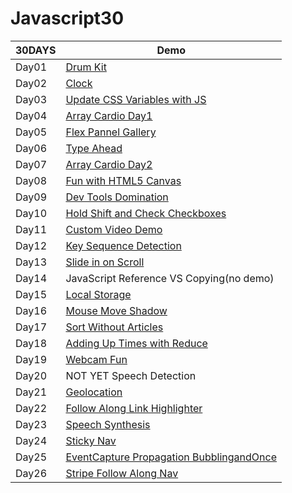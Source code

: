 # Javascript30
|30DAYS|Demo|
|----|----|
|Day01|[Drum Kit](https://jyun1desu.github.io/Javascript30/01JavaScript_Drum_Kit/index-START.html)|
|Day02|[Clock](https://jyun1desu.github.io/Javascript30/02JS_and_CSS_Clock)|
|Day03|[Update CSS Variables with JS](https://jyun1desu.github.io/Javascript30/03CSS_Variables)
|Day04|[Array Cardio Day1](https://jyun1desu.github.io/Javascript30/04Array_Cardio_Day_1)
|Day05|[Flex Pannel Gallery](https://jyun1desu.github.io/Javascript30/05Flex_Panel_Gallery)
|Day06|[Type Ahead](https://jyun1desu.github.io/Javascript30/06Type_Ahead)
|Day07|[Array Cardio Day2](https://jyun1desu.github.io/Javascript30/07Array_Cardi_Day_2)
|Day08|[Fun with HTML5 Canvas](https://jyun1desu.github.io/Javascript30/08Fun_with_HTML5_Canvas)
|Day09|[Dev Tools Domination](https://jyun1desu.github.io/Javascript30/09Dev_Tools_Domination)
|Day10|[Hold Shift and Check Checkboxes](https://jyun1desu.github.io/Javascript30/10Hold_Shift_and_Check_Checkboxes)
|Day11|[Custom Video Demo](https://jyun1desu.github.io/Javascript30/11Custom_Video_Player)
|Day12|[Key Sequence Detection](https://jyun1desu.github.io/Javascript30/12Key_Sequence_Detection)
|Day13|[Slide in on Scroll](https://jyun1desu.github.io/Javascript30/13Slide_in_on_Scroll)
|Day14| JavaScript Reference VS Copying(no demo)
|Day15|[Local Storage](https://jyun1desu.github.io/Javascript30/15LocalStorage)
|Day16|[Mouse Move Shadow](https://jyun1desu.github.io/Javascript30/16MouseMoveShadow)
|Day17|[Sort Without Articles](https://jyun1desu.github.io/Javascript30/17SortWithoutArticles)
|Day18|[Adding Up Times with Reduce](https://jyun1desu.github.io/Javascript30/18AddingUpTimeswithReduce)
|Day19|[Webcam Fun](https://jyun1desu.github.io/Javascript30/19WebcamFun)
|Day20|NOT YET Speech Detection
|Day21|[Geolocation](https://jyun1desu.github.io/Javascript30/21Geolocation)
|Day22|[Follow Along Link Highlighter](https://jyun1desu.github.io/Javascript30/22FollowAlongLinkHighlighter)
|Day23|[Speech Synthesis](https://jyun1desu.github.io/Javascript30/23Speech_Synthesis)
|Day24|[Sticky Nav](https://jyun1desu.github.io/Javascript30/24Sticky_Nav)
|Day25|[EventCapture Propagation BubblingandOnce](https://jyun1desu.github.io/Javascript30/25EventCapture_Propagation_BubblingandOnce)
|Day26|[Stripe Follow Along Nav](https://jyun1desu.github.io/Javascript30/26StripeFollowAlongNav)